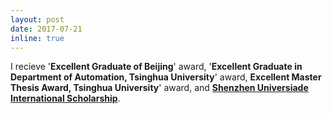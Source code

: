 ```yaml
---
layout: post
date: 2017-07-21
inline: true
---
```

I recieve '<strong>Excellent Graduate of Beijing</strong>' award, '<strong>Excellent Graduate in Department of Automation, Tsinghua University</strong>' award, <strong>Excellent Master Thesis Award, Tsinghua University</strong>' award, and <strong><a href="http://suisf.sz.edu.cn/20170713gg.htm">Shenzhen Universiade International Scholarship</a></strong>.